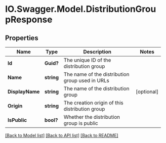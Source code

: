 # IO.Swagger.Model.DistributionGroupResponse
## Properties

Name | Type | Description | Notes
------------ | ------------- | ------------- | -------------
**Id** | **Guid?** | The unique ID of the distribution group | 
**Name** | **string** | The name of the distribution group used in URLs | 
**DisplayName** | **string** | The name of the distribution group | [optional] 
**Origin** | **string** | The creation origin of this distribution group | 
**IsPublic** | **bool?** | Whether the distribution group is public | 

[[Back to Model list]](../README.md#documentation-for-models) [[Back to API list]](../README.md#documentation-for-api-endpoints) [[Back to README]](../README.md)

